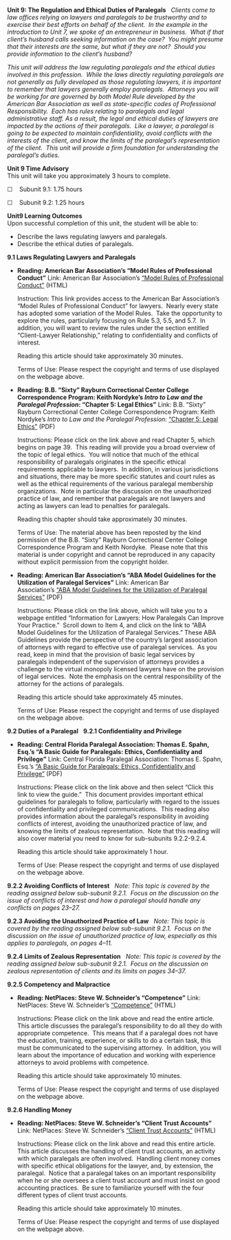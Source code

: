 **Unit 9: The Regulation and Ethical Duties of Paralegals** <span
id="9"></span> 
*Clients come to law offices relying on lawyers and paralegals to be
trustworthy and to exercise their best efforts on behalf of the client. 
In the example in the introduction to Unit 7, we spoke of an
entrepreneur in business.  What if that client’s husband calls seeking
information on the case?  You might presume that their interests are the
same, but what if they are not?  Should you provide information to the
client’s husband?*  
  
 *This unit will address the law regulating paralegals and the ethical
duties involved in this profession.  While the laws directly regulating
paralegals are not generally as fully developed as those regulating
lawyers, it is important to remember that lawyers generally employ
paralegals.  Attorneys you will be working for are governed by both
Model Rule developed by the American Bar Association as well as
state-specific codes of Professional Responsibility.  Each has rules
relating to paralegals and legal administrative staff.* *As a result,
the legal and ethical duties of lawyers are impacted by the actions of
their paralegals.  Like a lawyer, a paralegal is going to be expected to
maintain confidentiality, avoid conflicts with the interests of the
client, and know the limits of the paralegal’s representation of the
client.  This unit will provide a firm foundation for understanding the
paralegal’s duties.*

**Unit 9 Time Advisory**  
This unit will take you approximately 3 hours to complete.  
  
 ☐    Subunit 9.1: 1.75 hours  
  
 ☐    Subunit 9.2: 1.25 hours

**Unit9 Learning Outcomes**  
Upon successful completion of this unit, the student will be able to:
-   Describe the laws regulating lawyers and paralegals.
-   Describe the ethical duties of paralegals.

**9.1 Laws Regulating Lawyers and Paralegals** <span id="9.1"></span> 
-   **Reading: American Bar Association’s “Model Rules of Professional
    Conduct”**
    Link: American Bar Association’s [“Model Rules of Professional
    Conduct”](http://www.americanbar.org/groups/professional_responsibility/publications/model_rules_of_professional_conduct/model_rules_of_professional_conduct_table_of_contents.html)
    (HTML)  
      
     Instruction: This link provides access to the American Bar
    Association’s “Model Rules of Professional Conduct” for lawyers.
     Nearly every state has adopted some variation of the Model Rules.
     Take the opportunity to explore the rules, particularly focusing on
    Rule 5.3, 5.5, and 5.7.  In addition, you will want to review the
    rules under the section entitled “Client-Lawyer Relationship,”
    relating to confidentiality and conflicts of interest.  
      
     Reading this article should take approximately 30 minutes.  
      
     Terms of Use: Please respect the copyright and terms of use
    displayed on the webpage above.

-   **Reading: B.B. “Sixty” Rayburn Correctional Center College
    Correspondence Program: Keith Nordyke’s *Intro to Law and the
    Paralegal Profession*: “Chapter 5: Legal Ethics”**
    Link: B.B. “Sixty” Rayburn Correctional Center College
    Correspondence Program: Keith Nordyke’s *Intro to Law and the
    Paralegal Profession*: [“Chapter 5: Legal
    Ethics”](https://resources.saylor.org/archived/wp-content/uploads/2013/02/PRDV301-IntroToLawandtheParalegalProfession.pdf)
    (PDF)  
      
     Instructions: Please click on the link above and read Chapter 5,
    which begins on page 39.  This reading will provide you a broad
    overview of the topic of legal ethics.  You will notice that much of
    the ethical responsibility of paralegals originates in the specific
    ethical requirements applicable to lawyers.  In addition, in various
    jurisdictions and situations, there may be more specific statutes
    and court rules as well as the ethical requirements of the various
    paralegal membership organizations.  Note in particular the
    discussion on the unauthorized practice of law, and remember that
    paralegals are not lawyers and acting as lawyers can lead to
    penalties for paralegals.  
      
     Reading this chapter should take approximately 30 minutes.  
      
     Terms of Use: The material above has been reposted by the kind
    permission of the B.B. “Sixty” Rayburn Correctional Center College
    Correspondence Program and Keith Nordyke.  Please note that this
    material is under copyright and cannot be reproduced in any capacity
    without explicit permission from the copyright holder.

-   **Reading: American Bar Association’s “ABA Model Guidelines for the
    Utilization of Paralegal Services”**
    Link: American Bar Association’s [“ABA Model Guidelines for the
    Utilization of Paralegal
    Services”](http://www.americanbar.org/groups/paralegals/resources/information_for_lawyers_how_paralegals_can_improve_your_practice.html) (PDF)  
      
     Instructions: Please click on the link above, which will take you
    to a webpage entitled “Information for Lawyers: How Paralegals Can
    Improve Your Practice.”  Scroll down to Item 4, and click on the
    link to “ABA Model Guidelines for the Utilization of Paralegal
    Services.” These ABA Guidelines provide the perspective of the
    country’s largest association of attorneys with regard to effective
    use of paralegal services.  As you read, keep in mind that the
    provision of basic legal services by paralegals independent of the
    supervision of attorneys provides a challenge to the virtual
    monopoly licensed lawyers have on the provision of legal services. 
    Note the emphasis on the central responsibility of the attorney for
    the actions of paralegals.  
      
     Reading this article should take approximately 45 minutes.  
      
     Terms of Use: Please respect the copyright and terms of use
    displayed on the webpage above.

**9.2 Duties of a Paralegal** <span id="9.2"></span> 
**9.2.1 Confidentiality and Privilege** <span id="9.2.1"></span> 
-   **Reading: Central Florida Paralegal Association: Thomas E. Spahn,
    Esq.’s “A Basic Guide for Paralegals: Ethics, Confidentiality and
    Privilege”**
    Link: Central Florida Paralegal Association: Thomas E. Spahn, Esq.’s
    [“A Basic Guide for Paralegals: Ethics, Confidentiality and
    Privilege”](http://www.cfpainc.org/legalethics.html) (PDF)  
      
     Instructions: Please click on the link above and then select “Click
    this link to view the guide.”  This document provides important
    ethical guidelines for paralegals to follow, particularly with
    regard to the issues of confidentiality and privileged
    communications.  This reading also provides information about the
    paralegal’s responsibility in avoiding conflicts of interest,
    avoiding the unauthorized practice of law, and knowing the limits of
    zealous representation.  Note that this reading will also cover
    material you need to know for sub-subunits 9.2.2-9.2.4.  
      
     Reading this article should take approximately 1 hour.  
      
     Terms of Use: Please respect the copyright and terms of use
    displayed on the webpage above.

**9.2.2 Avoiding Conflicts of Interest** <span id="9.2.2"></span> 
*Note: This topic is covered by the reading assigned below sub-subunit
9.2.1.  Focus on the discussion on the issue of conflicts of interest
and how a paralegal should handle any conflicts on pages 23–27.*

**9.2.3 Avoiding the Unauthorized Practice of Law** <span
id="9.2.3"></span> 
*Note: This topic is covered by the reading assigned below sub-subunit
9.2.1.  Focus on the discussion on the issue of unauthorized practice of
law, especially as this applies to paralegals, on pages 4–11.*

**9.2.4 Limits of Zealous Representation** <span id="9.2.4"></span> 
*Note: This topic is covered by the reading assigned below sub-subunit
9.2.1.  Focus on the discussion on zealous representation of clients and
its limits on pages 34–37.*

**9.2.5 Competency and Malpractice** <span id="9.2.5"></span> 
-   **Reading: NetPlaces: Steve W. Schneider’s “Competence”**
    Link: NetPlaces: Steve W. Schneider’s
    [“Competence”](http://www.netplaces.com/paralegal/ethics-and-professional-responsibility/competence.htm)
    (HTML)  
      
     Instructions: Please click on the link above and read the entire
    article.  This article discusses the paralegal’s responsibility to
    do all they do with appropriate competence.  This means that if a
    paralegal does not have the education, training, experience, or
    skills to do a certain task, this must be communicated to the
    supervising attorney.  In addition, you will learn about the
    importance of education and working with experience attorneys to
    avoid problems with competence.  
      
     Reading this article should take approximately 10 minutes.  
      
     Terms of Use: Please respect the copyright and terms of use
    displayed on the webpage above.

**9.2.6 Handling Money** <span id="9.2.6"></span> 
-   **Reading: NetPlaces: Steve W. Schneider’s “Client Trust Accounts”**
    Link: NetPlaces: Steve W. Schneider’s [“Client Trust
    Accounts”](http://www.netplaces.com/paralegal/working-with-lawyers/client-trust-accounts.htm) (HTML)  
      
     Instructions: Please click on the link above and read this entire
    article.  This article discusses the handling of client trust
    accounts, an activity with which paralegals are often involved.
     Handling client money comes with specific ethical obligations for
    the lawyer, and, by extension, the paralegal.  Notice that a
    paralegal takes on an important responsibility when he or she
    oversees a client trust account and must insist on good accounting
    practices.  Be sure to familiarize yourself with the four different
    types of client trust accounts.  
      
     Reading this article should take approximately 10 minutes.  
      
     Terms of Use: Please respect the copyright and terms of use
    displayed on the webpage above.


